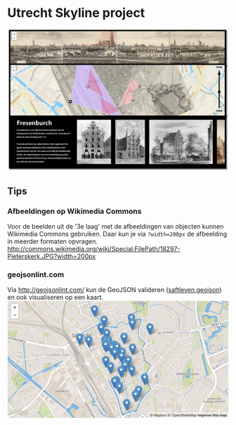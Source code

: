 # Utrecht Skyline project

![](diversen/screenshot-concept.png)

## Tips

### Afbeeldingen op Wikimedia Commons
Voor de beelden uit de '3e laag' met de afbeeldingen van objecten kunnen Wikimedia Commons gebruiken. Daar kun je via `?width=200px` de afbeelding in meerder formaten opvragen.
http://commons.wikimedia.org/wiki/Special:FilePath/18297-Pieterskerk.JPG?width=200px

### geojsonlint.com
Via http://geojsonlint.com/ kun de GeoJSON valideren ([saftleven.geojson](data/GeoJSON/saftleven.geojson)) en ook visualiseren op een kaart.
![](diversen/geojsonlint.jpg)
